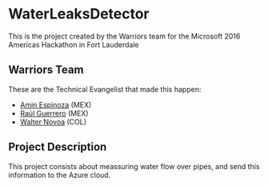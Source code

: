 # WaterLeaksDetector
This is the project created by the Warriors team for the Microsoft 2016 Americas Hackathon in Fort Lauderdale

## Warriors Team

These are the Technical Evangelist that made this happen:

  - [Amin Espinoza] (MEX)
  - [Raúl Guerrero] (MEX)
  - [Walter Novoa] (COL)

## Project Description
This project consists about meassuring water flow over pipes, and send this information to the Azure cloud. 

   [Amin Espinoza]: <https://twitter.com/aminespinoza>
   [Raúl Guerrero]: <https://twitter.com/jrwarrior>
   [Walter Novoa]: <http://warnov.com>
   
